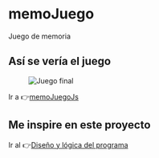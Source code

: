 # memoJuego
Juego de memoria

## Así se vería el juego
<figure>
    <img src="" alt="Juego final">
</figure>

<p>Ir a 👉<a href="https://totimang.github.io/memoJuego/" target="new">memoJuegoJs</a></p>

## Me inspire en este proyecto

<p>Ir al 👉<a href="https://www.youtube.com/watch?v=TMWkKPlUUJ4" target="new">Diseño y lógica del programa</a></p>
